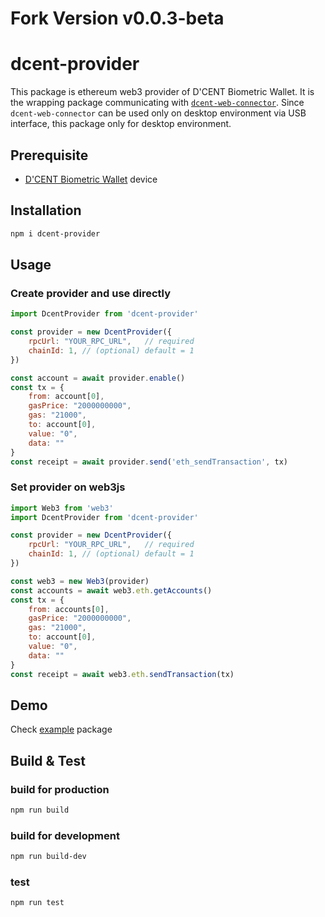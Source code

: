# Fork Version v0.0.3-beta

# dcent-provider

This package is ethereum web3 provider of D'CENT Biometric Wallet.
It is the wrapping package communicating with [`dcent-web-connector`](https://github.com/DcentWallet/dcent-web-connector). Since `dcent-web-connector` can be used only on desktop environment via USB interface, this package only for desktop environment.

## Prerequisite

* [D'CENT Biometric Wallet](https://dcentwallet.com/products/BiometricWallet) device

## Installation

```sh
npm i dcent-provider
```

## Usage

### Create provider and use directly

```js
import DcentProvider from 'dcent-provider'

const provider = new DcentProvider({
    rpcUrl: "YOUR_RPC_URL",   // required
    chainId: 1, // (optional) default = 1
})

const account = await provider.enable()
const tx = {
    from: account[0],
    gasPrice: "2000000000",
    gas: "21000",
    to: account[0],
    value: "0",
    data: ""
}
const receipt = await provider.send('eth_sendTransaction', tx)
```

### Set provider on web3js

```js
import Web3 from 'web3'
import DcentProvider from 'dcent-provider'

const provider = new DcentProvider({
    rpcUrl: "YOUR_RPC_URL",   // required
    chainId: 1, // (optional) default = 1
})

const web3 = new Web3(provider)
const accounts = await web3.eth.getAccounts()
const tx = {
    from: accounts[0],
    gasPrice: "2000000000",
    gas: "21000",
    to: account[0],
    value: "0",
    data: ""
}
const receipt = await web3.eth.sendTransaction(tx)
```

## Demo

Check [example](example/README.md) package

## Build & Test

### build for production

```sh
npm run build
```

### build for development

```sh
npm run build-dev
```

### test

```sh
npm run test
```
